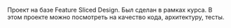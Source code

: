 Проект на базе Feature Sliced Design. Был сделан в рамках курса. В этом проекте можно посмотреть на качество кода, архитектуру, тесты.
